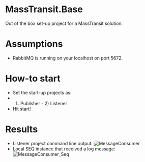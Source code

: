 # MassTransit.Base
Out of the box set-up project for a MassTransit solution.

# Assumptions
- RabbitMQ is running on your localhost on port 5672.

# How-to start
- Set the start-up projects as:
- 1) Publisher - 2) Listener
- Hit start!

# Results
- Listener project command line output: ![MessageConsumer](https://user-images.githubusercontent.com/4559120/116606406-f9d5e100-a930-11eb-8b69-8361997226fc.PNG)
- Local SEQ instance that received a log message: ![MessageConsumer_Seq](https://user-images.githubusercontent.com/4559120/116606412-fc383b00-a930-11eb-93a4-5340ca4ff2ba.PNG)
